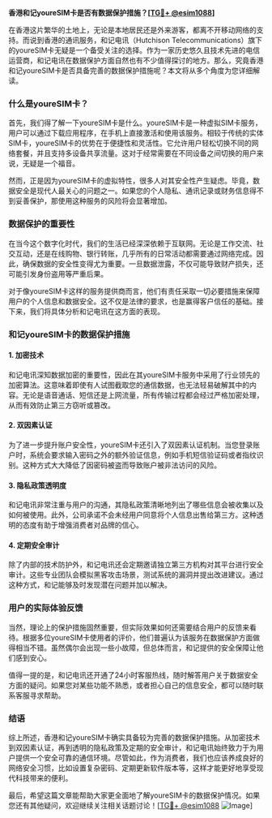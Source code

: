 **香港和记youreSIM卡是否有数据保护措施？[[TG💪+ @esim1088](https://t.me/s/esim1088)]**

在香港这片繁华的土地上，无论是本地居民还是外来游客，都离不开移动网络的支持。而说到香港的通讯服务，和记电讯（Hutchison Telecommunications）旗下的youreSIM卡无疑是一个备受关注的选择。作为一家历史悠久且技术先进的电信运营商，和记电讯在数据保护方面自然也有不少值得探讨的地方。那么，究竟香港和记youreSIM卡是否具备完善的数据保护措施呢？本文将从多个角度为您详细解读。

### 什么是youreSIM卡？

首先，我们得了解一下youreSIM卡是什么。youreSIM卡是一种虚拟SIM卡服务，用户可以通过下载应用程序，在手机上直接激活和使用该服务。相较于传统的实体SIM卡，youreSIM卡的优势在于便捷性和灵活性。它允许用户轻松切换不同的网络套餐，并且支持多设备共享流量。这对于经常需要在不同设备之间切换的用户来说，无疑是一个福音。

然而，正是因为youreSIM卡的虚拟特性，很多人对其安全性产生疑虑。毕竟，数据安全是现代人最关心的问题之一。如果您的个人隐私、通讯记录或财务信息得不到妥善保护，那使用这种服务的风险将会显著增加。

### 数据保护的重要性

在当今这个数字化时代，我们的生活已经深深依赖于互联网。无论是工作交流、社交互动，还是在线购物、银行转账，几乎所有的日常活动都需要通过网络完成。因此，确保数据的安全性变得尤为重要。一旦数据泄露，不仅可能导致财产损失，还可能引发身份盗用等严重后果。

对于像youreSIM卡这样的服务提供商而言，他们有责任采取一切必要措施来保障用户的个人信息和数据安全。这不仅是法律的要求，也是赢得客户信任的基础。接下来，我们将具体分析和记电讯在这方面的表现。

### 和记youreSIM卡的数据保护措施

#### 1. **加密技术**
和记电讯深知数据加密的重要性，因此在其youreSIM卡服务中采用了行业领先的加密算法。这意味着即使有人试图截取您的通信数据，也无法轻易破解其中的内容。无论是语音通话、短信还是上网流量，所有传输过程都会经过严格加密处理，从而有效防止第三方窃听或篡改。

#### 2. **双因素认证**
为了进一步提升账户安全性，youreSIM卡还引入了双因素认证机制。当您登录账户时，系统会要求输入密码之外的额外验证信息，例如手机短信验证码或者指纹识别。这种方式大大降低了因密码被盗而导致账户被非法访问的风险。

#### 3. **隐私政策透明度**
和记电讯非常注重与用户的沟通，其隐私政策清晰地列出了哪些信息会被收集以及如何被使用。此外，公司承诺不会未经用户同意将个人信息出售给第三方。这种透明的态度有助于增强消费者对品牌的信心。

#### 4. **定期安全审计**
除了内部的技术防护外，和记电讯还会定期邀请独立第三方机构对其平台进行安全审计。这些专业团队会模拟黑客攻击场景，测试系统的漏洞并提出改进建议。通过这种方式，和记能够及时发现潜在问题并加以解决。

### 用户的实际体验反馈

当然，理论上的保护措施固然重要，但实际效果如何还需要结合用户的反馈来看待。根据多位youreSIM卡使用者的评价，他们普遍认为该服务在数据保护方面做得相当不错。虽然偶尔会出现一些小故障，但总体而言，和记提供的安全保障让他们感到安心。

值得一提的是，和记电讯还开通了24小时客服热线，随时解答用户关于数据安全方面的疑问。如果您对某些功能不熟悉，或者担心自己的信息安全，都可以随时联系客服寻求帮助。

### 结语

综上所述，香港和记youreSIM卡确实具备较为完善的数据保护措施。从加密技术到双因素认证，再到透明的隐私政策及定期的安全审计，和记电讯始终致力于为用户提供一个安全可靠的通信环境。尽管如此，作为消费者，我们也应该养成良好的网络安全习惯，比如设置复杂密码、定期更新软件版本等，这样才能更好地享受现代科技带来的便利。

最后，希望这篇文章能帮助大家更全面地了解youreSIM卡的数据保护情况。如果您还有其他疑问，欢迎继续关注相关话题讨论！[[TG💪+ @esim1088](https://t.me/s/esim1088) ![Image](https://i.postimg.cc/4NQfJmqS/Snipaste-2025-05-13-00-14-12.png)]